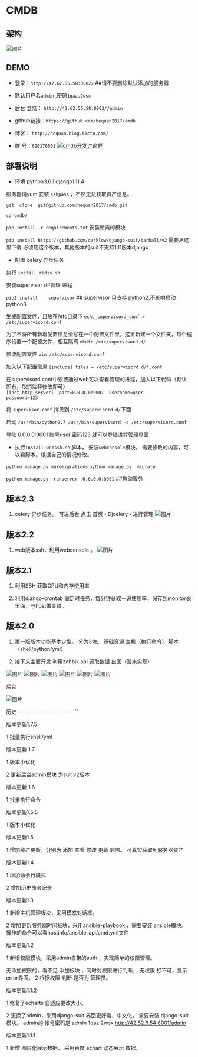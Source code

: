 # CMDB

架构
----------------
![图片](https://github.com/hequan2017/cmdb/blob/master/static/img/111.png)


DEMO
---------------
* 登录：`http://42.62.55.58:8002/`      ##请不要删除默认添加的服务器

* 默认用户名`admin` ,密码`1qaz.2wsx`

* 后台 登陆：  `http://42.62.55.58:8002//admin`

* github链接：`https://github.com/hequan2017/cmdb`

* 博客： `http://hequan.blog.51cto.com/`

* 群 号：`620176501`   <a target="_blank" href="//shang.qq.com/wpa/qunwpa?idkey=bbe5716e8bd2075cb27029bd5dd97e22fc4d83c0f61291f47ed3ed6a4195b024"><img border="0" src="https://github.com/hequan2017/cmdb/blob/master/static/img/group.png"  alt="cmdb开发讨论群" title="cmdb开发讨论群"></a>


部署说明
-------------------

* 环境 python3.6.1  django1.11.4


服务器请yum 安装  `sshpass` ，不然无法获取资产信息。


`git  clone  git@github.com:hequan2017/cmdb.git`

`cd cmdb/`

`pip install -r requirements.txt`     安装所需的模块

`pip install https://github.com/darklow/django-suit/tarball/v2`  需要从这里下载  必须用这个版本，其他版本的suit不支持1.11版本django



* 配置 celery 异步任务

执行 `install_redis.sh` 


安装supervisor  ##管理  进程


`pip2 install    supervisor`      ##   supervisor 只支持 python2,不影响启动python3


生成配置文件，且放在/etc目录下
`echo_supervisord_conf > /etc/supervisord.conf  `
 

为了不将所有新增配置信息全写在一个配置文件里，这里新建一个文件夹，每个程序设置一个配置文件，相互隔离
`mkdir /etc/supervisord.d/  `
 

修改配置文件
`vim /etc/supervisord.conf`


加入以下配置信息
`[include]
files = /etc/supervisord.d/*.conf`


在supervisord.conf中设置通过web可以查看管理的进程，加入以下代码（默认即有，取消注释修改即可）	
`[inet_http_server] 
port=0.0.0.0:9001 
username=user      
password=123`



将 `supervisor.conf` 拷贝到 `/etc/supervisord.d/`下面


启动   `/usr/bin/python2.7 /usr/bin/supervisord -c /etc/supervisord.conf`


登陆 0.0.0.0:9001 账号user  密码123  就可以登陆进程管理界面



* 执行`install_webssh.sh` 脚本， 安装`webconsole`模块。   需要修改的内容，可以看脚本。根据自己的情况修改。


`python manage.py makemigrations`
`python manage.py  migrate`



`python manage.py  runserver  0.0.0.0:8001`  ##启动服务



版本2.3
-------
1. celery 异步任务。  可进后台  点击 首页 › Djcelery ›    进行管理
![图片](https://github.com/hequan2017/cmdb/blob/master/static/img/9.png)



版本2.2
-------
1. web版本ssh，利用webconsole 。
![图片](https://github.com/hequan2017/cmdb/blob/master/static/img/8.png)



版本2.1
-------
1. 利用SSH  获取CPU和内存使用率

2. 利用django-crontab 做定时任务，每分钟获取一遍使用率，保存到monitor表里面，与host做关联。



版本2.0
-------
1. 第一版版本功能基本定型。
分为3块。 基础资源        主机（执行命令）     脚本（shell/python/yml）

2. 接下来主要开发 利用zabbix api 调取数据 出图（暂未实现）

![图片](https://github.com/hequan2017/cmdb/blob/master/static/img/1.png)
![图片](https://github.com/hequan2017/cmdb/blob/master/static/img/2.png)
![图片](https://github.com/hequan2017/cmdb/blob/master/static/img/3.png)
![图片](https://github.com/hequan2017/cmdb/blob/master/static/img/4.png)
![图片](https://github.com/hequan2017/cmdb/blob/master/static/img/5.png)
![图片](https://github.com/hequan2017/cmdb/blob/master/static/img/7.png)

后台

![图片](https://github.com/hequan2017/cmdb/blob/master/static/img/6.png)






历史
------------------------``

版本更新1.7.5

1 批量执行shell/yml


版本更新 1.7

1 版本小优化

2 更新后台admin模块 为suit v2版本



版本更新 1.6

1 批量执行命令


版本更新1.5.5

1 版本小优化


版本更新1.5

1 增加资产更新，分别为 添加 查看 修改 更新 删除。 可真实获取到服务器资产


版本更新1.4

1 增加命令行模式

2 增加历史命令记录


版本更新1.3

1 新增主机管理板块，采用模态对话框。

2 增加更新服务器时间板块，采用ansible-playbook ，需要安装 ansible模块。 操作的命令可以看hostinfo/ansible_api/cmd.yml文件


版本更新1.2

1 新增权限模块，采用admin自带的auth ，实现简单的权限管理。

无添加权限的，看不见 添加板块 ，同时对权限进行判断， 无权限 打不可，显示 error界面。
2 根据权限 判断 是否为 管理员。


版本更新1.1.2

1 修复了echarts 自适应更改大小。

2 更换了admin，采用django-suit 界面更好看，中文化。 需要安装 django-suit 模块。 admin的 帐号密码是 admin 1qaz.2wsx http://42.62.6.54:8001/admin


版本更新1.1.1

1 新增 图形化展示数据， 采用百度 echart 动态展示 数据。
